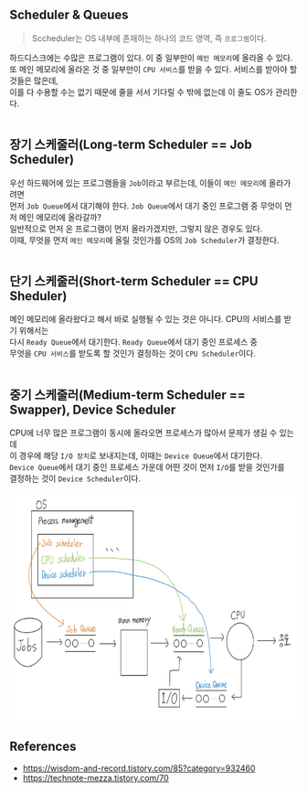 
## Scheduler & Queues
> Sccheduler는 OS 내부에 존재하는 하나의 코드 영역, 즉 `프로그램`이다.


하드디스크에는 수많은 프로그램이 있다. 이 중 일부만이 `메인 메모리`에 올라올 수 있다. <br>
또 메인 메모리에 올라온 것 중 일부만이 `CPU 서비스`를 받을 수 있다. 서비스를 받아야 할 것들은 많은데,<br>
이를 다 수용할 수는 없기 때문에 줄을 서서 기다릴 수 밖에 없는데 이 줄도 OS가 관리한다.
<br><br>
 ## 장기 스케줄러(Long-term Scheduler == Job Scheduler)
우선 하드웨어에 있는 프로그램들을 `Job`이라고 부르는데, 이들이 `메인 메모리`에 올라가려면 <br>
먼저 `Job Queue`에서 대기해야 한다. `Job Queue`에서 대기 중인 프로그램 중 무엇이 먼저 메인 메모리에 올라갈까? <br>
일반적으로 먼저 온 프로그램이 먼저 올라가겠지만, 그렇지 않은 경우도 있다. <br>
이때, 무엇을 먼저 `메인 메모리`에 올릴 것인가를 OS의 `Job Scheduler`가 결정한다. <br>
<br>
## 단기 스케줄러(Short-term Scheduler == CPU Sheduler)
메인 메모리에 올라왔다고 해서 바로 실행될 수 있는 것은 아니다. CPU의 서비스를 받기 위해서는 <br>
다시 `Ready Queue`에서 대기한다. `Ready Queue`에서 대기 중인 프로세스 중 <br>
무엇을 `CPU 서비스`를 받도록 할 것인가 결정하는 것이 `CPU Scheduler`이다.<br>
<br>
## 중기 스케줄러(Medium-term Scheduler == Swapper), Device Scheduler
CPU에 너무 많은 프로그램이 동시에 올라오면 프로세스가 많아서 문제가 생길 수 있는데<br>
이 경우에 해당 `I/O 장치`로 보내지는데, 이때는 `Device Queue`에서 대기한다.<br>
`Device Queue`에서 대기 중인 프로세스 가운데 어떤 것이 먼저 `I/O`를 받을 것인가를 <br>
결정하는 것이 `Device Scheduler`이다.<br>

 <img src="https://github.com/yuwltn/yuwltn/blob/main/scheduler.jpg" width = "700" height="400" >
 
 ## References
 * https://wisdom-and-record.tistory.com/85?category=932460
 * https://technote-mezza.tistory.com/70
